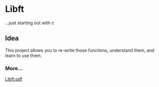 # Libft
...just starting out with c

## Idea
This project allows you to re-write those functions, understand them, and learn to use them.

### More...
[Libft.pdf](libft.pdf)
